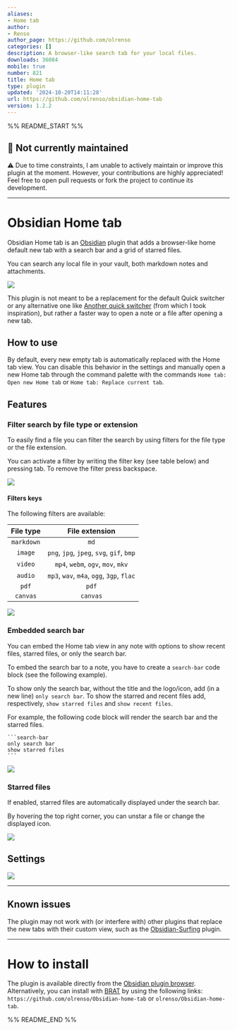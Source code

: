 ```yaml
---
aliases:
- Home tab
author:
- Renso
author_page: https://github.com/olrenso
categories: []
description: A browser-like search tab for your local files.
downloads: 36084
mobile: true
number: 821
title: Home tab
type: plugin
updated: '2024-10-20T14:11:28'
url: https://github.com/olrenso/obsidian-home-tab
version: 1.2.2
---
```


%% README_START %%

## 🚧 Not currently maintained
⚠️ Due to time constraints, I am unable to actively maintain or improve this plugin at the moment. However, your contributions are highly appreciated! Feel free to open pull requests or fork the project to continue its development.

---
# Obsidian Home tab
Obsidian Home tab is an [Obsidian](https://obsidian.md/) plugin that adds a browser-like home default new tab with a search bar and a grid of starred files.

You can search any local file in your vault, both markdown notes and attachments.

![](https://raw.githubusercontent.com/olrenso/obsidian-home-tab/HEAD/images/home-tab.png)

This plugin is not meant to be a replacement for the default Quick switcher or any alternative one like [Another quick switcher](https://github.com/tadashi-aikawa/obsidian-another-quick-switcher) (from which I took inspiration), but rather a faster way to open a note or a file after opening a new tab.

## How to use
By default, every new empty tab is automatically replaced with the Home tab view. You can disable this behavior in the settings and manually open a new Home tab through the command palette with the commands `Home tab: Open new Home tab` or `Home tab: Replace current tab`.

## Features
### Filter search by file type or extension
To easily find a file you can filter the search by using filters for the file type or the file extension.

You can activate a filter by writing the filter key (see table below) and pressing tab. To remove the filter press backspace.

![](https://raw.githubusercontent.com/olrenso/obsidian-home-tab/HEAD/images/search_filters.png)

#### Filters keys
The following filters are available:

| File type | File extension | 
| :-: | :-: | 
| `markdown` | `md`|
| `image` | `png`, `jpg`, `jpeg`, `svg`, `gif`, `bmp` | 
| `video` | `mp4`, `webm`, `ogv`, `mov`, `mkv` |
| `audio` | `mp3`, `wav`, `m4a`, `ogg`, `3gp`, `flac` |
| `pdf` | `pdf` |  
| `canvas` | `canvas` |

![](https://raw.githubusercontent.com/olrenso/obsidian-home-tab/HEAD/images/filters_gif.gif)

### Embedded search bar
You can embed the Home tab view in any note with options to show recent files, starred files, or only the search bar.

To embed the search bar to a note, you have to create a `search-bar` code block (see the following example).

To show only the search bar, without the title and the logo/icon, add (in a new line) `only search bar`.
To show the starred and recent files add, respectively, `show starred files` and `show recent files`.

For example, the following code block will render the search bar and the starred files.
````text
```search-bar
only search bar
show starred files
```
````

![](https://raw.githubusercontent.com/olrenso/obsidian-home-tab/HEAD/images/embedded_searchbar.png)


### Starred files
If enabled, starred files are automatically displayed under the search bar.

By hovering the top right corner, you can unstar a file or change the displayed icon.

![](https://raw.githubusercontent.com/olrenso/obsidian-home-tab/HEAD/images/starred_files-options.png)

## Settings

![](https://raw.githubusercontent.com/olrenso/obsidian-home-tab/HEAD/images/settings-tab.png)

---
## Known issues
The plugin may not work with (or interfere with) other plugins that replace the new tabs with their custom view, such as the [Obsidian-Surfing](https://github.com/PKM-er/Obsidian-Surfing) plugin.

---
# How to install
The plugin is available directly from the [Obsidian plugin browser](https://obsidian.md/plugins?id=home-tab).
Alternatively, you can install with [BRAT](https://github.com/TfTHacker/obsidian42-brat) by using the following links: `https://github.com/olrenso/Obsidian-home-tab` or `olrenso/Obsidian-home-tab`.



%% README_END %%